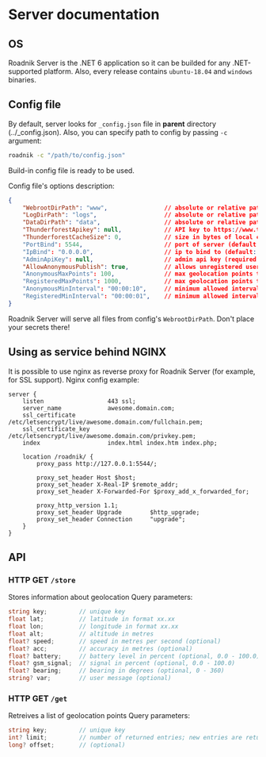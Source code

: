 # Server documentation

## OS
Roadnik Server is the .NET 6 application so it can be builded for any .NET-supported platform. Also, every release contains `ubuntu-18.04` and `windows` binaries.

## Config file
By default, server looks for `_config.json` file in __parent__ directory (../_config.json). Also, you can specify path to config by passing `-c` argument:
```bash
roadnik -c "/path/to/config.json"
```
Build-in config file is ready to be used.

Config file's options description:
```json
{
	"WebrootDirPath": "www",				// absolute or relative path to web app folder
	"LogDirPath": "logs",					// absolute or relative path to logs folder
	"DataDirPath": "data",					// absolute or relative path to storage folder
	"ThunderforestApikey": null,			// API key to https://www.thunderforest.com/ service. If this parameter is null or invalid, thunderforest maps will not work
	"ThunderforestCacheSize": 0,			// size in bytes of local cache of thunderforest tiles (default: 0)
	"PortBind": 5544,						// port of server (default: 5544)
	"IpBind": "0.0.0.0",					// ip to bind to (default: "0.0.0.0")
	"AdminApiKey": null,					// admin api key (required for user management)
	"AllowAnonymousPublish": true,			// allows unregistered users to publish geolocation data (**default: true**)
	"AnonymousMaxPoints": 100,				// max geolocation points to store for unregistered users (default: 100)
	"RegisteredMaxPoints": 1000,			// max geolocation points to store for registered users (default: 1000)
	"AnonymousMinInterval": "00:00:10",		// minimum allowed interval between storage requests for unregistered users (default: 10 sec)
	"RegisteredMinInterval": "00:00:01",	// minimum allowed interval between storage requests for registered users (default: 1 sec)
}
```
Roadnik Server will serve all files from config's `WebrootDirPath`. Don't place your secrets there!

## Using as service behind NGINX
It is possible to use nginx as reverse proxy for Roadnik Server (for example, for SSL support). Nginx config example:
```
server {
	listen 					443 ssl;
	server_name 			awesome.domain.com;
	ssl_certificate     	/etc/letsencrypt/live/awesome.domain.com/fullchain.pem;
	ssl_certificate_key 	/etc/letsencrypt/live/awesome.domain.com/privkey.pem;
	index 					index.html index.htm index.php;

	location /roadnik/ {
		proxy_pass http://127.0.0.1:5544/;
		
		proxy_set_header Host $host;
		proxy_set_header X-Real-IP $remote_addr;
		proxy_set_header X-Forwarded-For $proxy_add_x_forwarded_for;
		
		proxy_http_version 1.1;
		proxy_set_header Upgrade    	$http_upgrade;
		proxy_set_header Connection 	"upgrade";
	}
}
```

## API

### HTTP GET `/store`
Stores information about geolocation
Query parameters:
```C#
string key;         // unique key
float lat;          // latitude in format xx.xx
float lon;          // longitude in format xx.xx
float alt;          // altitude in metres
float? speed;       // speed in metres per second (optional)
float? acc;         // accuracy in metres (optional)
float? battery;     // battery level in percent (optional, 0.0 - 100.0)
float? gsm_signal;  // signal in percent (optional, 0.0 - 100.0)
float? bearing;     // bearing in degrees (optional, 0 - 360)
string? var;        // user message (optional)
```

### HTTP GET `/get`
Retreives a list of geolocation points
Query parameters:
```C#
string key;         // unique key
int? limit;         // number of returned entries; new entries are returned first (optional)
long? offset;       // (optional)
```
